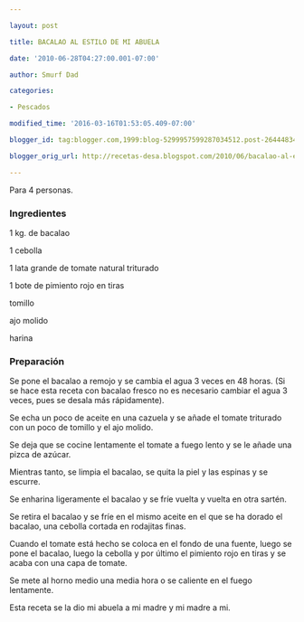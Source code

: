 ```yaml
---

layout: post

title: BACALAO AL ESTILO DE MI ABUELA

date: '2010-06-28T04:27:00.001-07:00'

author: Smurf Dad

categories:

- Pescados

modified_time: '2016-03-16T01:53:05.409-07:00'

blogger_id: tag:blogger.com,1999:blog-5299957599287034512.post-2644483496582674141

blogger_orig_url: http://recetas-desa.blogspot.com/2010/06/bacalao-al-estilo-de-mi-abuela.html

---
```


Para 4 personas.

<h3>Ingredientes</h3>

1 kg. de bacalao

1 cebolla

1 lata grande de tomate natural triturado

1 bote de pimiento rojo en tiras

tomillo

ajo molido

harina

<h3>Preparación</h3>

Se pone el bacalao a remojo y se cambia el agua 3 veces en 48 horas. (Si se hace esta receta con bacalao fresco no es necesario cambiar el agua 3 veces, pues se desala más rápidamente).

Se echa un poco de aceite en una cazuela y se añade el tomate triturado con un poco de tomillo y el ajo molido.

Se deja que se cocine lentamente el tomate a fuego lento y se le añade una pizca de azúcar.

Mientras tanto, se limpia el bacalao, se quita la piel y las espinas y se escurre.

Se enharina ligeramente el bacalao y se fríe vuelta y vuelta en otra sartén.

Se retira el bacalao y se fríe en el mismo aceite en el que se ha dorado el bacalao, una cebolla cortada en rodajitas finas.

Cuando el tomate está hecho se coloca en el fondo de una fuente, luego se pone el bacalao, luego la cebolla y por último el pimiento rojo en tiras y se acaba con una capa de tomate.

Se mete al horno medio una media hora o se caliente en el fuego lentamente.

Esta receta se la dio mi abuela a mi madre y mi madre a mi.